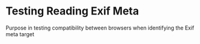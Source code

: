 # Testing Reading Exif Meta

Purpose in testing compatibility between browsers when identifying the Exif meta target



